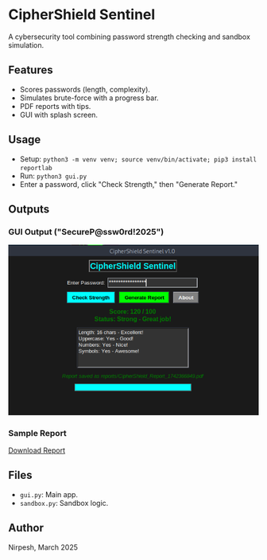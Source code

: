 # CipherShield Sentinel 

A cybersecurity tool combining password strength checking and sandbox simulation.

## Features
- Scores passwords (length, complexity).
- Simulates brute-force with a progress bar.
- PDF reports with tips.
- GUI with splash screen.

## Usage
- Setup: `python3 -m venv venv; source venv/bin/activate; pip3 install reportlab`
- Run: `python3 gui.py`
- Enter a password, click "Check Strength," then "Generate Report."

## Outputs

### GUI Output ("SecureP@ssw0rd!2025")
![GUI Output](gui_output.png)

### Sample Report
[Download Report](sample_report.pdf)

## Files
- `gui.py`: Main app.
- `sandbox.py`: Sandbox logic.

## Author
Nirpesh, March 2025
